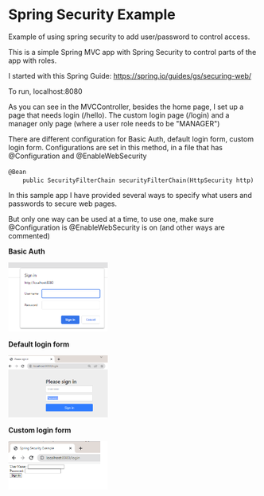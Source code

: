 # Spring Security Example
Example of using spring security to add user/password to control access.

This is a simple Spring MVC app with Spring Security to control parts of the app with roles.

I started with this Spring Guide: https://spring.io/guides/gs/securing-web/

To run, localhost:8080

As you can see in the MVCController, besides the home page, I set up a page that needs login (/hello). The custom login page (/login) and a manager only page (where a user role needs to be "MANAGER")

There are different configuration for Basic Auth, default login form, custom login form. 
Configurations are set in this method, in a file that has @Configuration and @EnableWebSecurity
<p/>
<code>@Bean
    public SecurityFilterChain securityFilterChain(HttpSecurity http)</code>	
<p/>    
In this sample app I have provided several ways to specify what users and passwords to secure web pages.
<p/>
But only one way can be used at a time, to use one, make sure @Configuration is @EnableWebSecurity is on (and other ways are commented)

<b>Basic Auth</b><p/>
<img src="screenshot/basicauth.png" width="200"/>
<p/>
<b>Default login form</b><p/>
<img src="screenshot/defaultlogin.png" width="200"/>
<p/>
<b>Custom login form</b><p/>
<img src="screenshot/customlogin.png" width="200"/>
